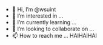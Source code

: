 - 👋 Hi, I’m @wsuint
- 👀 I’m interested in ...
- 🌱 I’m currently learning ...
- 💞️ I’m looking to collaborate on ...
- 📫 How to reach me ...
HAIHAIHAI
<!---
wsuint/wsuint is a ✨ special ✨ repository because its `README.md` (this file) appears on your GitHub profile.
You can click the Preview link to take a look at your changes.
--->
